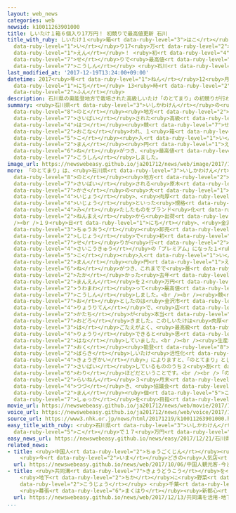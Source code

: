 ```yaml
---
layout: web_news
categories: web
newsid: k10011263901000
title: しいたけ１箱６個入り17万円！ 初競りで最高値更新 石川
title_with_ruby: しいたけ１<ruby>箱<rt data-ruby-level="3">はこ</rt></ruby>６<ruby>個<rt data-ruby-level="5">こ</rt></ruby><ruby>入<rt
  data-ruby-level="1">い</rt></ruby>り17<ruby>万<rt data-ruby-level="2">まん</rt></ruby><ruby>円<rt
  data-ruby-level="1">えん</rt></ruby>！ <ruby>初<rt data-ruby-level="4">はつ</rt></ruby><ruby>競<rt
  data-ruby-level="7">せ</rt></ruby>りで<ruby>最高値<rt data-ruby-level="6">さいこうち</rt></ruby><ruby>更新<rt
  data-ruby-level="7">こうしん</rt></ruby> <ruby>石川<rt data-ruby-level="1">いしかわ</rt></ruby>
last_modified_at: '2017-12-19T13:24:00+09:00'
datetime: 2017<ruby>年<rt data-ruby-level="1">ねん</rt></ruby>12<ruby>月<rt data-ruby-level="1">がつ</rt></ruby>19<ruby>日<rt
  data-ruby-level="1">にち</rt></ruby> 13<ruby>時<rt data-ruby-level="2">じ</rt></ruby>24<ruby>分<rt
  data-ruby-level="2">ふん</rt></ruby>
description: 石川県の奥能登地方で栽培された高級しいたけ「のとてまり」の初競りが行われ、１箱６個入りに１７万円の値がつき、最高値を更新しました。
summary: <ruby>石川県<rt data-ruby-level="3">いしかわけん</rt></ruby>の<ruby>奥<rt data-ruby-level="7">おく</rt></ruby><ruby>能登<rt
  data-ruby-level="8">のと</rt></ruby><ruby>地方<rt data-ruby-level="2">ちほう</rt></ruby>で<ruby>栽培<rt
  data-ruby-level="7">さいばい</rt></ruby>された<ruby>高級<rt data-ruby-level="3">こうきゅう</rt></ruby>しいたけ「のとてまり」の<ruby>初<rt
  data-ruby-level="4">はつ</rt></ruby><ruby>競<rt data-ruby-level="7">せ</rt></ruby>りが<ruby>行<rt
  data-ruby-level="2">おこな</rt></ruby>われ、１<ruby>箱<rt data-ruby-level="3">はこ</rt></ruby>６<ruby>個<rt
  data-ruby-level="5">こ</rt></ruby><ruby>入<rt data-ruby-level="1">い</rt></ruby>りに１７<ruby>万<rt
  data-ruby-level="2">まん</rt></ruby><ruby>円<rt data-ruby-level="1">えん</rt></ruby>の<ruby>値<rt
  data-ruby-level="6">ね</rt></ruby>がつき、<ruby>最高値<rt data-ruby-level="6">さいたかね</rt></ruby>を<ruby>更新<rt
  data-ruby-level="7">こうしん</rt></ruby>しました。
image_url: https://newswebeasy.github.io/ja201712/news/web/image/2017/12/19/K10011263901_1712191356_1712191357_01_03.jpg
more: 「のとてまり」は、<ruby>石川県<rt data-ruby-level="3">いしかわけん</rt></ruby>の<ruby>奥<rt data-ruby-level="7">おく</rt></ruby><ruby>能登<rt
  data-ruby-level="8">のと</rt></ruby><ruby>地方<rt data-ruby-level="2">ちほう</rt></ruby>で<ruby>栽培<rt
  data-ruby-level="7">さいばい</rt></ruby>される<ruby>原木<rt data-ruby-level="2">げんぼく</rt></ruby>しいたけ「のと１１５」のうち<ruby>傘<rt
  data-ruby-level="7">かさ</rt></ruby>の<ruby>大<rt data-ruby-level="1">おお</rt></ruby>きさ８センチ<ruby>以上<rt
  data-ruby-level="4">いじょう</rt></ruby>、<ruby>肉厚<rt data-ruby-level="5">にくあつ</rt></ruby>３センチ<ruby>以上<rt
  data-ruby-level="4">いじょう</rt></ruby>といった<ruby>規格<rt data-ruby-level="5">きかく</rt></ruby>を<ruby>満<rt
  data-ruby-level="4">み</rt></ruby>たしたものをブランド<ruby>化<rt data-ruby-level="3">か</rt></ruby>したもので、６<ruby>年前<rt
  data-ruby-level="2">ねんまえ</rt></ruby>から<ruby>出荷<rt data-ruby-level="7">しゅっか</rt></ruby>されています。<br
  /><br />１９<ruby>日<rt data-ruby-level="1">にち</rt></ruby>、<ruby>金沢市<rt data-ruby-level="7">かなざわし</rt></ruby><ruby>中央<rt
  data-ruby-level="3">ちゅうおう</rt></ruby><ruby>卸売<rt data-ruby-level="7">おろしうり</rt></ruby><ruby>市場<rt
  data-ruby-level="2">しじょう</rt></ruby>で<ruby>初<rt data-ruby-level="4">はつ</rt></ruby><ruby>競<rt
  data-ruby-level="7">せ</rt></ruby>りが<ruby>行<rt data-ruby-level="2">おこな</rt></ruby>われ、<ruby>最高級<rt
  data-ruby-level="4">さいこうきゅう</rt></ruby>の「プレミアム」になった１<ruby>箱<rt data-ruby-level="3">はこ</rt></ruby>６<ruby>個<rt
  data-ruby-level="5">こ</rt></ruby><ruby>入<rt data-ruby-level="1">い</rt></ruby>りの「のとてまり」に１７<ruby>万<rt
  data-ruby-level="2">まん</rt></ruby><ruby>円<rt data-ruby-level="1">えん</rt></ruby>の<ruby>値<rt
  data-ruby-level="6">ね</rt></ruby>がつき、これまでで<ruby>最<rt data-ruby-level="4">もっと</rt></ruby>も<ruby>高<rt
  data-ruby-level="2">たか</rt></ruby>かった<ruby>去年<rt data-ruby-level="3">きょねん</rt></ruby>の１５<ruby>万円<rt
  data-ruby-level="2">まんえん</rt></ruby>を２<ruby>万円<rt data-ruby-level="2">まんえん</rt></ruby><ruby>上回<rt
  data-ruby-level="2">うわまわ</rt></ruby>って<ruby>最高値<rt data-ruby-level="6">さいたかね</rt></ruby>を<ruby>更新<rt
  data-ruby-level="7">こうしん</rt></ruby>しました。<br /><br /><ruby>競<rt data-ruby-level="7">せ</rt></ruby>り<ruby>落<rt
  data-ruby-level="7">お</rt></ruby>としたのは<ruby>金沢市<rt data-ruby-level="7">かなざわし</rt></ruby>のフランス<ruby>料理店<rt
  data-ruby-level="4">りょうりてん</rt></ruby>で、<ruby>店<rt data-ruby-level="2">みせ</rt></ruby>のシェフは「<ruby>形<rt
  data-ruby-level="2">かたち</rt></ruby>が<ruby>本当<rt data-ruby-level="2">ほんとう</rt></ruby>にきれいで<ruby>驚<rt
  data-ruby-level="7">おどろ</rt></ruby>きました。このしいたけは<ruby>肉厚<rt data-ruby-level="5">にくあつ</rt></ruby>で<ruby>歯<rt
  data-ruby-level="3">は</rt></ruby>ごたえがよく、<ruby>最高級<rt data-ruby-level="4">さいこうきゅう</rt></ruby>のものを<ruby>料理<rt
  data-ruby-level="4">りょうり</rt></ruby>できると<ruby>思<rt data-ruby-level="2">おも</rt></ruby>うとワクワクします」と<ruby>話<rt
  data-ruby-level="2">はな</rt></ruby>していました。<br /><br /><ruby>生産者<rt data-ruby-level="4">せいさんしゃ</rt></ruby>などでつくる「<ruby>奥<rt
  data-ruby-level="7">おく</rt></ruby><ruby>能登<rt data-ruby-level="8">のと</rt></ruby><ruby>原木<rt
  data-ruby-level="2">ばらき</rt></ruby>しいたけ<ruby>活性化<rt data-ruby-level="5">かっせいか</rt></ruby><ruby>協議会<rt
  data-ruby-level="4">きょうぎかい</rt></ruby>」によりますと、「のとてまり」として<ruby>出荷<rt data-ruby-level="7">しゅっか</rt></ruby>できるのは<ruby>栽培<rt
  data-ruby-level="7">さいばい</rt></ruby>しているもののうち２<ruby>割<rt data-ruby-level="6">わり</rt></ruby>から３<ruby>割<rt
  data-ruby-level="6">わり</rt></ruby>ほどだということです。<br /><br />「のとてまり」の<ruby>出荷<rt data-ruby-level="7">しゅっか</rt></ruby>は<ruby>来年<rt
  data-ruby-level="2">らいねん</rt></ruby>３<ruby>月末<rt data-ruby-level="4">がつまつ</rt></ruby>まで<ruby>続<rt
  data-ruby-level="4">つづ</rt></ruby>き、<ruby>協議会<rt data-ruby-level="4">きょうぎかい</rt></ruby>は１<ruby>万<rt
  data-ruby-level="2">まん</rt></ruby><ruby>個<rt data-ruby-level="5">こ</rt></ruby>の<ruby>出荷<rt
  data-ruby-level="7">しゅっか</rt></ruby>を<ruby>目指<rt data-ruby-level="3">めざ</rt></ruby>しています。
movie_url: https://newswebeasy.github.io/ja201712/news/web/movie/2017/12/19/k10011263901_201712191356_201712191356.mp4
voice_url: https://newswebeasy.github.io/ja201712/news/web/voice/2017/12/19/k10011263901_201712191356_201712191356.mp3
source_url: https://www3.nhk.or.jp/news/html/20171219/k10011263901000.html
easy_title_with_ruby: <ruby>石川県<rt data-ruby-level="3">いしかわけん</rt></ruby> しいたけが６<ruby>個<rt
  data-ruby-level="5">こ</rt></ruby>で１７<ruby>万円<rt data-ruby-level="2">まんえん</rt></ruby>になる
easy_news_url: https://newswebeasy.github.io/news/easy/2017/12/21/石川県-しいたけが6個で17万円になる
related_news:
- title: <ruby>中国人<rt data-ruby-level="2">ちゅうごくじん</rt></ruby><ruby>観光客<rt data-ruby-level="4">かんこうきゃく</rt></ruby>
    <ruby>今<rt data-ruby-level="2">いま</rt></ruby>どきの<ruby>人気店<rt data-ruby-level="2">にんきてん</rt></ruby>って？
  url: https://newswebeasy.github.io/news/web/2017/10/06/中国人観光客-今どきの人気店って
- title: <ruby>共同溝<rt data-ruby-level="7">きょうどうこう</rt></ruby>を<ruby>活用<rt data-ruby-level="2">かつよう</rt></ruby>
    <ruby>地下<rt data-ruby-level="2">ちか</rt></ruby>に<ruby>野菜<rt data-ruby-level="4">やさい</rt></ruby><ruby>工場<rt
    data-ruby-level="2">こうじょう</rt></ruby> <ruby>千葉<rt data-ruby-level="3">ちば</rt></ruby>
    <ruby>幕張<rt data-ruby-level="6">まくはり</rt></ruby><ruby>新都心<rt data-ruby-level="3">しんとしん</rt></ruby>
  url: https://newswebeasy.github.io/news/web/2017/12/13/共同溝を活用-地下に野菜工場-千葉-幕張新都心
...
```

